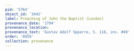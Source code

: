```yaml
---
pid: '5764'
object_id: '3442'
label: Preaching of John the Baptist (London)
provenance_date: '1794'
provenance_location:
provenance_text: 'Gustav Adolf Spparre, S. 118, inv. #49'
order: '0959'
collection: provenance
---
```

